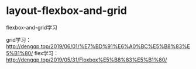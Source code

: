 # layout-flexbox-and-grid
flexbox-and-grid学习

grid学习：http://dengqp.top/2019/06/01/%E7%BD%91%E6%A0%BC%E5%B8%83%E5%B1%80/
flex学习：http://dengqp.top/2019/05/31/Floxbox%E5%B8%83%E5%B1%80/
